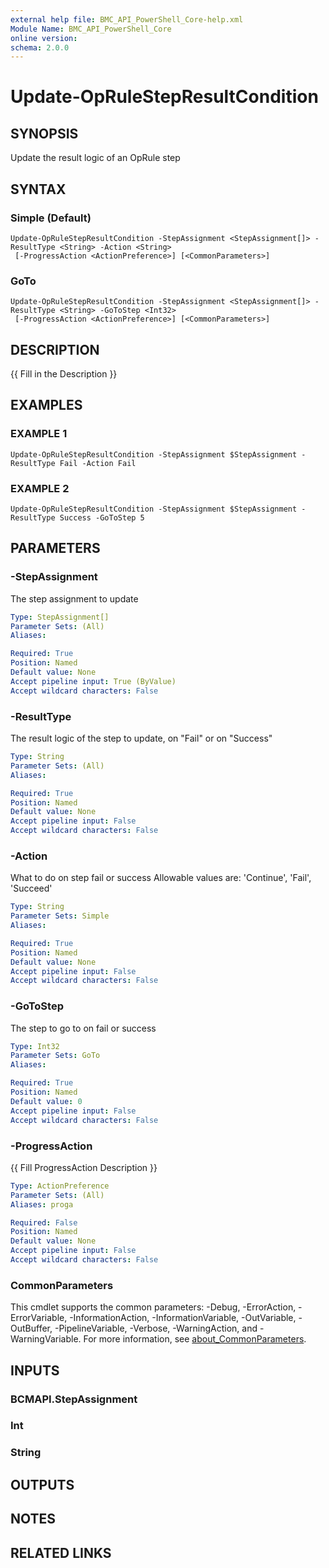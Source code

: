 ```yaml
---
external help file: BMC_API_PowerShell_Core-help.xml
Module Name: BMC_API_PowerShell_Core
online version:
schema: 2.0.0
---
```


# Update-OpRuleStepResultCondition

## SYNOPSIS
Update the result logic of an OpRule step

## SYNTAX

### Simple (Default)
```
Update-OpRuleStepResultCondition -StepAssignment <StepAssignment[]> -ResultType <String> -Action <String>
 [-ProgressAction <ActionPreference>] [<CommonParameters>]
```

### GoTo
```
Update-OpRuleStepResultCondition -StepAssignment <StepAssignment[]> -ResultType <String> -GoToStep <Int32>
 [-ProgressAction <ActionPreference>] [<CommonParameters>]
```

## DESCRIPTION
{{ Fill in the Description }}

## EXAMPLES

### EXAMPLE 1
```
Update-OpRuleStepResultCondition -StepAssignment $StepAssignment -ResultType Fail -Action Fail
```

### EXAMPLE 2
```
Update-OpRuleStepResultCondition -StepAssignment $StepAssignment -ResultType Success -GoToStep 5
```

## PARAMETERS

### -StepAssignment
The step assignment to update

```yaml
Type: StepAssignment[]
Parameter Sets: (All)
Aliases:

Required: True
Position: Named
Default value: None
Accept pipeline input: True (ByValue)
Accept wildcard characters: False
```

### -ResultType
The result logic of the step to update, on "Fail" or on "Success"

```yaml
Type: String
Parameter Sets: (All)
Aliases:

Required: True
Position: Named
Default value: None
Accept pipeline input: False
Accept wildcard characters: False
```

### -Action
What to do on step fail or success
Allowable values are: 'Continue', 'Fail', 'Succeed'

```yaml
Type: String
Parameter Sets: Simple
Aliases:

Required: True
Position: Named
Default value: None
Accept pipeline input: False
Accept wildcard characters: False
```

### -GoToStep
The step to go to on fail or success

```yaml
Type: Int32
Parameter Sets: GoTo
Aliases:

Required: True
Position: Named
Default value: 0
Accept pipeline input: False
Accept wildcard characters: False
```

### -ProgressAction
{{ Fill ProgressAction Description }}

```yaml
Type: ActionPreference
Parameter Sets: (All)
Aliases: proga

Required: False
Position: Named
Default value: None
Accept pipeline input: False
Accept wildcard characters: False
```

### CommonParameters
This cmdlet supports the common parameters: -Debug, -ErrorAction, -ErrorVariable, -InformationAction, -InformationVariable, -OutVariable, -OutBuffer, -PipelineVariable, -Verbose, -WarningAction, and -WarningVariable. For more information, see [about_CommonParameters](http://go.microsoft.com/fwlink/?LinkID=113216).

## INPUTS

### BCMAPI.StepAssignment
### Int
### String
## OUTPUTS

## NOTES

## RELATED LINKS
